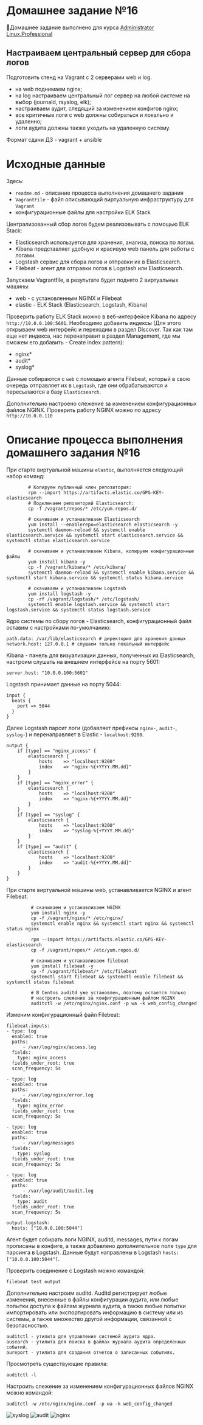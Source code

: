 # **Домашнее задание №16**

🔖Домашнее задание выполнено для курса [Administrator Linux.Professional](https://otus.ru/lessons/linux-professional/)

## **Настраиваем центральный сервер для сбора логов**
 
Подготовить стенд на Vagrant с 2 серверами web и log. 
- на web поднимаем nginx;
- на log настраиваем центральный лог сервер на любой системе на выбор (journald, rsyslog, elk);
- настраиваем аудит, следящий за изменением конфигов nginx;
- все критичные логи с web должны собираться и локально и удаленно;
- логи аудита должны также уходить на удаленную систему.

Формат сдачи ДЗ - vagrant + ansible

# **Исходные данные**

Здесь:
- `readme.md` - описание процесса выполнения домашнего задания
- `VagrantFile` - файл описывающий виртуальную инфраструктуру для `Vagrant`
- конфигурационные файлы для настройки ELK Stack

Централизованный сбор логов будем реализовывать с помощью ELK Stack:

- Elasticsearch используется для хранения, анализа, поиска по логам.
- Kibana представляет удобную и красивую web панель для работы с логами.
- Logstash сервис для сбора логов и отправки их в Elasticsearch. 
- Filebeat - агент для отправки логов в Logstash или Elasticsearch.

Запускаем Vagrantfile, в результате будет поднято 2 виртуальных машины: 
 - web - с установленным NGINX и Filebeat
 - elastic - ELK Stack (Elasticsearch, Logstash, Kibana)
 
 Проверить работу ELK Stack можно в веб-интерфейсе Kibana по адресу `http://10.0.0.100:5601`. 
 Необходимо добавить индексы (Для этого открываем web интерфейс и переходим в раздел Discover. 
 Так как там еще нет индекса, нас перенаправит в раздел Management, где мы сможем его добавить - Create index pattern):
 - nginx*
 - audit*
 - syslog*
 
 Данные собираются с `web` с помощью агента Filebeat, который в свою очередь отправляет их в `Logstash`, 
 где они обрабатываются и пересылаются в базу `Elasticsearch`. 
 
 Дополнительно настроено слежение за изменением конфигурационных файлов NGINX. Проверить работу NGINX можно по адресу `http://10.0.0.110`
 
# **Описание процесса выполнения домашнего задания №16**

 При старте виртуальной машины `elastic`, выполняется следующий набор команд:
 ```
         # Копируем публичный ключ репозитория:
         rpm --import https://artifacts.elastic.co/GPG-KEY-elasticsearch
         # Подключаем репозиторий Elasticsearch:
         cp -f /vagrant/repos/* /etc/yum.repos.d/

         # скачиваем и устанавливаем Elasticsearch
         yum install --enablerepo=elasticsearch elasticsearch -y
         systemctl daemon-reload && systemctl enable elasticsearch.service && systemctl start elasticsearch.service && systemctl status elasticsearch.service

         # скачиваем и устанавливаем Kibana, копируем конфигурационные файлы
         yum install kibana -y
         cp -f /vagrant/kibana/* /etc/kibana/
         systemctl daemon-reload && systemctl enable kibana.service && systemctl start kibana.service && systemctl status kibana.service

         # скачиваем и устанавливаем Logstash 
         yum install logstash -y
         cp -rf /vagrant/logstash/* /etc/logstash/
         systemctl enable logstash.service && systemctl start logstash.service && systemctl status logstash.service
```
Ядро системы по сбору логов - Elasticsearch, конфигурационный файл оставим с настройками по-умолчанию:
```
path.data: /var/lib/elasticsearch # директория для хранения данных
network.host: 127.0.0.1 # слушаем только локальный интерфейс
```
Kibana - панель для визуализации данных, полученных из Elasticsearch, настроим слушать на внешнем интерфейсе на порту 5601:
```
server.host: "10.0.0.100:5601"
``` 
Logstash принимает данные на порту 5044:
```
input {
  beats {
    port => 5044
  }
}
```
Далее Logstash парсит логи (добавляет префиксы `nginx-`, `audit-`, `syslog-`) и перенаправляет в Elastic - `localhost:9200`.
```
output {
    if [type] == "nginx_access" {
        elasticsearch {
            hosts    => "localhost:9200"
            index    => "nginx-%{+YYYY.MM.dd}"
        }
    }
    if [type] == "nginx_error" {
        elasticsearch {
            hosts    => "localhost:9200"
            index    => "nginx-%{+YYYY.MM.dd}"
        }
    }
    if [type] == "syslog" {
        elasticsearch {
            hosts    => "localhost:9200"
            index    => "syslog-%{+YYYY.MM.dd}"
        }
    }
    if [type] == "audit" {
        elasticsearch {
            hosts    => "localhost:9200"
            index    => "audit-%{+YYYY.MM.dd}"
        }
    }
}
```
При старте виртуальной машины web, устанавливается NGINX и агент Filebeat:
```
         # скачиваем и устанавливаем NGINX
	     yum install nginx -y
         cp -f /vagrant/nginx/* /etc/nginx/
	     systemctl enable nginx && systemctl start nginx && systemctl status nginx

         rpm --import https://artifacts.elastic.co/GPG-KEY-elasticsearch
         cp -f /vagrant/repos/* /etc/yum.repos.d/

         # скачиваем и устанавливаем filebeat
	     yum install filebeat -y
	     cp -f /vagrant/filebeat/* /etc/filebeat
	     systemctl start filebeat && systemctl enable filebeat && systemctl status filebeat

         # В Centos auditd уже установлен, поэтому остается только 
         # настроить слежение за конфигурационным файлом NGINX
         auditctl -w /etc/nginx/nginx.conf -p wa -k web_config_changed
```
Изменим конфигурационный файл Filebeat:
```
filebeat.inputs:
- type: log
  enabled: true
  paths:
      - /var/log/nginx/access.log
  fields:
    type: nginx_access
  fields_under_root: true
  scan_frequency: 5s

- type: log
  enabled: true
  paths:
      - /var/log/nginx/error.log
  fields:
    type: nginx_error
  fields_under_root: true
  scan_frequency: 5s

- type: log
  enabled: true
  paths:
      - /var/log/messages
  fields:
    type: syslog
  fields_under_root: true
  scan_frequency: 5s

- type: log
  enabled: true
  paths:
      - /var/log/audit/audit.log
  fields:
    type: audit
  fields_under_root: true
  scan_frequency: 5s

output.logstash:
  hosts: ["10.0.0.100:5044"]
```
Агент будет собирать логи NGINX, auditd, messages, пути к логам прописаны в конфиге, 
а также добавлено дополнительное поле `type` для парсинга в Logstash. Данные будут направлены 
в Logstash `hosts: ["10.0.0.100:5044"]`.

Проверить соединение с Logstash можно командой:
```
filebeat test output
```

Дополнительно настроим auditd.
Auditd регистрирует любые изменения, внесенные в файлы конфигурации аудита, 
или любые попытки доступа к файлам журнала аудита, а также любые попытки 
импортировать или экспортировать информацию в систему или из системы, 
а также множество другой информации, связанной с безопасностью.
```
auditctl - утилита для управления системой аудита ядра.
ausearch - утилита для поиска в файлах журнала аудита определенных событий.
aureport - утилита для создания отчетов о записанных событиях.
```
Просмотреть существующие правила:
```
auditctl -l
```
Настроить слежение за изменением конфигурационных файлов NGINX можно командой:
```
auditctl -w /etc/nginx/nginx.conf -p wa -k web_config_changed
```

![syslog](https://github.com/MsyuLuch/LinuxProfessional/blob/main/homework-16/images/syslog.jpg)
![audit](https://github.com/MsyuLuch/LinuxProfessional/blob/main/homework-16/images/audit.jpg)
![nginx](https://github.com/MsyuLuch/LinuxProfessional/blob/main/homework-16/images/nginx-log.jpg)
